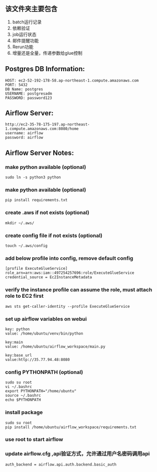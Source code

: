 ## 该文件夹主要包含
1. batch运行记录
2. 依赖验证
3. job运行状态
4. 邮件提醒功能
5. Rerun功能
6. 增量还是全量，传递参数给glue控制



## Postgres DB Information:
```
HOST: ec2-52-192-178-58.ap-northeast-1.compute.amazonaws.com
PORT: 5432
DB Name: postgres
USERNAME: postgresadm
PASSWORD: password123
```

## Airflow Server:
```
http://ec2-35-78-175-197.ap-northeast-1.compute.amazonaws.com:8080/home
username: airflow
password: airflow
```

## Airflow Server Notes:
### make python available (optional)
```sudo ln -s python3 python```

### make python available (optional)
```pip install requirements.txt```

### create .aws if not exists (optional)
```
mkdir ~/.aws/
```
### create config file if not exists (optional)
```
touch ~/.aws/config
```
### add below profile into config, remove default config
```
[profile ExecuteGlueService]
role_arn=arn:aws:iam::497254257696:role/ExecuteGlueService
credential_source = Ec2InstanceMetadata
```

### verify the instance profile can assume the role, must attach role to EC2 first
```
aws sts get-caller-identity --profile ExecuteGlueService
```

### set up airflow variables on webui
```
key: python
value: /home/ubuntu/venv/bin/python	

key:main
value: /home/ubuntu/airflow_workspace/main.py

key:base_url
value:http://35.77.94.48:8080
```


### config PYTHONPATH (optional)
```
sudo su root
vi ~/.bashrc
export PYTHONPATH="/home/ubuntu"
source ~/.bashrc
echo $PYTHONPATH
```
### install package
```
sudo su root
pip install /home/ubuntu/airflow_workspace/requirements.txt
```

### use root to start airflow
### update airflow.cfg ,api验证方式，允许通过用户名密码调用api
```
auth_backend = airflow.api.auth.backend.basic_auth 
```
